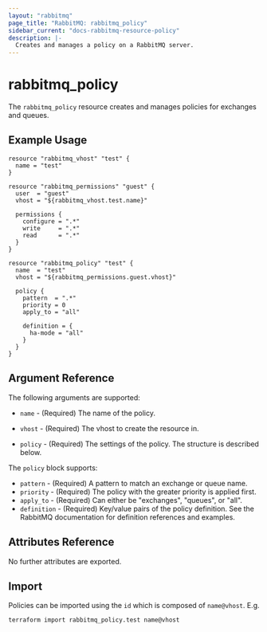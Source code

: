 ```yaml
---
layout: "rabbitmq"
page_title: "RabbitMQ: rabbitmq_policy"
sidebar_current: "docs-rabbitmq-resource-policy"
description: |-
  Creates and manages a policy on a RabbitMQ server.
---
```


# rabbitmq\_policy

The ``rabbitmq_policy`` resource creates and manages policies for exchanges
and queues.

## Example Usage

```hcl
resource "rabbitmq_vhost" "test" {
  name = "test"
}

resource "rabbitmq_permissions" "guest" {
  user  = "guest"
  vhost = "${rabbitmq_vhost.test.name}"

  permissions {
    configure = ".*"
    write     = ".*"
    read      = ".*"
  }
}

resource "rabbitmq_policy" "test" {
  name  = "test"
  vhost = "${rabbitmq_permissions.guest.vhost}"

  policy {
    pattern  = ".*"
    priority = 0
    apply_to = "all"

    definition = {
      ha-mode = "all"
    }
  }
}
```

## Argument Reference

The following arguments are supported:

* `name` - (Required) The name of the policy.

* `vhost` - (Required) The vhost to create the resource in.

* `policy` - (Required) The settings of the policy. The structure is
  described below.

The `policy` block supports:

* `pattern` - (Required) A pattern to match an exchange or queue name.
* `priority` - (Required) The policy with the greater priority is applied first.
* `apply_to` - (Required) Can either be "exchanges", "queues", or "all".
* `definition` - (Required) Key/value pairs of the policy definition. See the
  RabbitMQ documentation for definition references and examples.

## Attributes Reference

No further attributes are exported.

## Import

Policies can be imported using the `id` which is composed of `name@vhost`.
E.g.

```
terraform import rabbitmq_policy.test name@vhost
```
